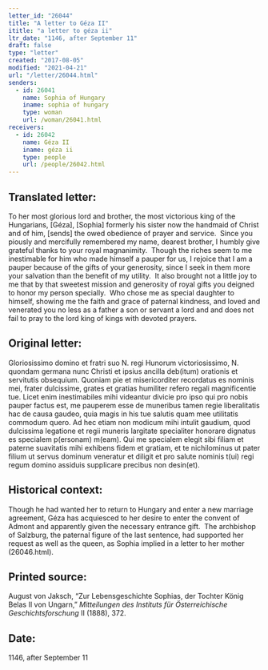 ```yaml
---
letter_id: "26044"
title: "A letter to Géza II"
ititle: "a letter to géza ii"
ltr_date: "1146, after September 11"
draft: false
type: "letter"
created: "2017-08-05"
modified: "2021-04-21"
url: "/letter/26044.html"
senders:
  - id: 26041
    name: Sophia of Hungary
    iname: sophia of hungary
    type: woman
    url: /woman/26041.html
receivers:
  - id: 26042
    name: Géza II 
    iname: géza ii 
    type: people
    url: /people/26042.html
---
```

<h2> Translated letter:</h2><p>To her most glorious lord and brother, the most victorious king of the Hungarians, [Géza], [Sophia] formerly his sister now the handmaid of Christ and of him, [sends] the owed obedience of prayer and service.&nbsp; Since you piously and mercifully remembered my name, dearest brother, I humbly give grateful thanks to your royal magnanimity.&nbsp; Though the riches seem to me inestimable for him who made himself a pauper for us, I rejoice that I am a pauper because of the gifts of your generosity, since I seek in them more your salvation than the benefit of my utility.&nbsp; It also brought not a little joy to me that by that sweetest mission and generosity of royal gifts you deigned to honor my person specially.&nbsp; Who chose me as special daughter to himself, showing me the faith and grace of paternal kindness, and loved and venerated you no less as a father a son or servant a lord and and does not fail to pray to the lord king of kings with devoted prayers.</p><h2 class="mt-4"> Original letter:</h2><p>Gloriosissimo domino et fratri suo N. regi Hunorum victoriosissimo, N. quondam germana nunc Christi et ipsius ancilla deb(itum) orationis et servitutis obsequium. Quoniam pie et misericorditer recordatus es nominis mei, frater dulcissime, grates et gratias humiliter refero regali magnificentie tue. Licet enim inestimabiles mihi videantur divicie pro ipso qui pro nobis pauper factus est, me pauperem esse de muneribus tamen regie liberalitatis hac de causa gaudeo, quia magis in his tue salutis quam mee utilitatis commodum quero. Ad hec etiam non modicum mihi intulit gaudium, quod dulcissima legatione et regii muneris largitate specialiter honorare dignatus es specialem p(ersonam) m(eam). Qui me specialem elegit sibi filiam et paterne suavitatis mihi exhibens fidem et gratiam, et te nichilominus ut pater filium ut servus dominum veneratur et diligit et pro salute nominis t(ui) regi regum domino assiduis supplicare precibus non desin(et).&nbsp;</p><h2 class="mt-4"> Historical context:</h2><p>Though he had wanted her to return to Hungary and enter a new marriage agreement,&nbsp;Géza has acquiesced to her desire to enter the convent of Admont and apparently given the necessary entrance gift. &nbsp;The archbishop of Salzburg, the paternal figure of the last sentence, had supported her request as well as the queen, as Sophia implied in a letter to her mother (26046.html).</p><h2 class="mt-4"> Printed source:</h2><p>August von Jaksch, “Zur Lebensgeschichte Sophias, der Tochter König Belas II von Ungarn,” <i>Mitteilungen des Instituts für Österreichische Geschichtsforschung</i> II (1888), 372.&nbsp;</p><h2 class="mt-4"> Date:</h2>1146, after September 11